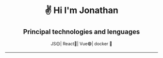 <h1 align="center">✌️ Hi I'm Jonathan </h1>
<h2 align='center'>Principal technologies and lenguages</h2>
<p align="center">JS🟡| React🔵| Vue🟢| docker 🐋 </p>

---
